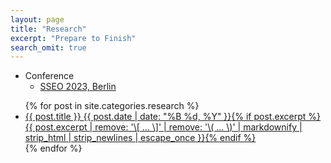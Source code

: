 ```yaml
---
layout: page
title: "Research"
excerpt: "Prepare to Finish"
search_omit: true
---
```


* Conference
  * [SSEO 2023, Berlin](https://iaaspace.org/event/14th-iaa-symposium-on-small-satellites-for-earth-observation-2023/)

<ul class="post-list">
{% for post in site.categories.research %}
  <li><article><a href="{{ site.url }}{{ post.url }}">{{ post.title }} <span class="entry-date"><time datetime="{{ post.date | date_to_xmlschema }}">{{ post.date | date: "%B %d, %Y" }}</time></span>{% if post.excerpt %} <span class="excerpt">{{ post.excerpt | remove: '\[ ... \]' | remove: '\( ... \)' | markdownify | strip_html | strip_newlines | escape_once }}</span>{% endif %}</a></article></li>
{% endfor %}
</ul>
